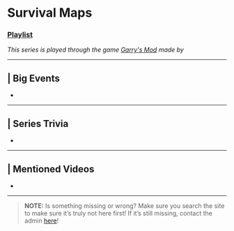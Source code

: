 # Survival Maps
### [Playlist](https://www.youtube.com/playlist?list=PLwljWXtmIKiTyGnpUAZa8ibv8XQZCloSH)
*This series is played through the game [Garry's Mod]() made by []()*

----

## | Big Events
- 

----

## | Series Trivia
- 

----
 
## | Mentioned Videos
- []()
 
----
 
> **NOTE:** Is something missing or wrong? Make sure you search the site to make sure it’s truly not here first! If it’s still missing, contact the admin [here](../chapter_2.md)!